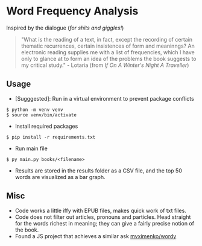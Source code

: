 # Word Frequency Analysis

Inspired by the dialogue (*for shits and giggles!*)

> "What is the reading of a text, in fact, except the recording of certain thematic recurrences, certain insistences of form and meaninngs? An electronic reading supplies me with a list of frequencies, which I have only to glance at to form an idea of the problems the book suggests to my critical study."
> \- Lotaria \(from *If On A Winter's Night A Traveller*)

## Usage

* \[Sugggested\]: Run in a virtual environment to prevent package conflicts
```
$ python -m venv venv
$ source venv/bin/activate
```
* Install required packages
```
$ pip install -r requirements.txt
```
* Run main file
```
$ py main.py books/<filename>
```
* Results are stored in the results folder as a CSV file, and the top 50 words are visualized as a bar graph.

## Misc

* Code works a little iffy with EPUB files, makes quick work of txt files.
* Code does not filter out articles, pronouns and particles. Head straight for the words richest in meaning; they can give a fairly precise notion of the book.
* Found a JS project that achieves a similar ask [mvximenko/wordy](https://github.com/mvximenko/wordy.git)